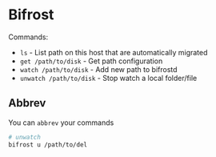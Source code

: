# Bifrost

Commands:

 * `ls` - List path on this host that are automatically migrated
 * `get /path/to/disk` - Get path configuration
 * `watch /path/to/disk` - Add new path to bifrostd
 * `unwatch /path/to/disk` - Stop watch a local folder/file

## Abbrev

You can `abbrev` your commands

```sh
# unwatch
bifrost u /path/to/del
```

